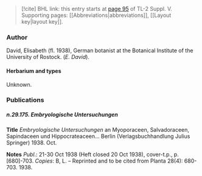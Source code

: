 > [!cite] BHL link: this entry starts at [page 95](https://www.biodiversitylibrary.org/item/103833#page/107/mode/1up) of TL-2 Suppl. V.
> Supporting pages: [[Abbreviations|abbreviations]], [[Layout key|layout key]].

### Author

David, Elisabeth (fl. 1938), German botanist at the Botanical Institute of the University of Rostock. (*E. David*).

#### Herbarium and types

Unknown.

### Publications

##### n.29.175. Embryologische Untersuchungen

**Title**
*Embryologische Untersuchungen* an Myoporaceen, Salvadoraceen, Sapindaceen und Hippocrateaceen... Berlin (Verlagsbuchhandlung Julius Springer) 1938. Oct.

**Notes**
*Publ*.: 21-30 Oct 1938 (Heft closed 20 Oct 1938), cover-t.p., p. \[680\]-703. *Copies*: B, L. – Reprinted and to be cited from Planta 28(4): 680-703. 1938.


